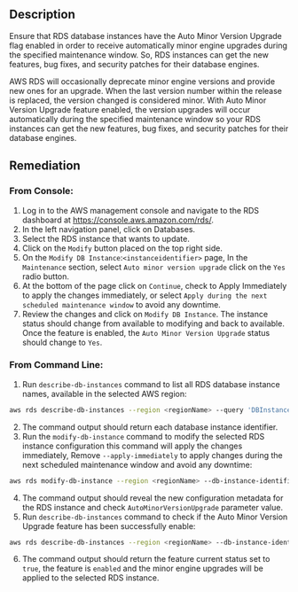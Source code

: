 ## Description

Ensure that RDS database instances have the Auto Minor Version Upgrade flag enabled in order to receive automatically minor engine upgrades during the specified maintenance window. So, RDS instances can get the new features, bug fixes, and security patches for their database engines.

AWS RDS will occasionally deprecate minor engine versions and provide new ones for an upgrade. When the last version number within the release is replaced, the version changed is considered minor. With Auto Minor Version Upgrade feature enabled, the version upgrades will occur automatically during the specified maintenance window so your RDS instances can get the new features, bug fixes, and security patches for their database engines.

## Remediation

### From Console:

1. Log in to the AWS management console and navigate to the RDS dashboard at https://console.aws.amazon.com/rds/.
2. In the left navigation panel, click on Databases.
3. Select the RDS instance that wants to update.
4. Click on the `Modify` button placed on the top right side.
5. On the `Modify DB Instance`:`<instanceidentifier>` page, In the `Maintenance` section, select `Auto minor version upgrade` click on the `Yes` radio button.
6. At the bottom of the page click on `Continue`, check to Apply Immediately to apply the changes immediately, or select `Apply during the next scheduled maintenance window` to avoid any downtime.
7. Review the changes and click on `Modify DB Instance`. The instance status should change from available to modifying and back to available. Once the feature is enabled, the `Auto Minor Version Upgrade` status should change to `Yes`.

### From Command Line:

1. Run `describe-db-instances` command to list all RDS database instance names, available in the selected AWS region:

```bash
aws rds describe-db-instances --region <regionName> --query 'DBInstances[*].DBInstanceIdentifier'
```

2. The command output should return each database instance identifier.
3. Run the `modify-db-instance` command to modify the selected RDS instance configuration this command will apply the changes immediately, Remove `--apply-immediately` to apply changes during the next scheduled maintenance window and avoid any downtime:

```bash
aws rds modify-db-instance --region <regionName> --db-instance-identifier <dbInstanceIdentifier> --auto-minor-version-upgrade --apply-immediately
```

4. The command output should reveal the new configuration metadata for the RDS instance and check `AutoMinorVersionUpgrade` parameter value.
5. Run `describe-db-instances` command to check if the Auto Minor Version Upgrade feature has been successfully enable:

```bash
aws rds describe-db-instances --region <regionName> --db-instance-identifier <dbInstanceIdentifier> --query 'DBInstances[*].AutoMinorVersionUpgrade'
```

6. The command output should return the feature current status set to `true`, the feature is `enabled` and the minor engine upgrades will be applied to the selected RDS instance.
